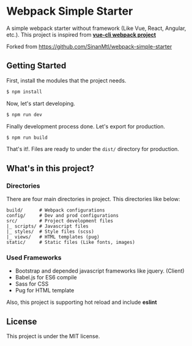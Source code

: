 # Webpack Simple Starter
A simple webpack starter without framework (Like Vue, React, Angular, etc.). This project is inspired from [**vue-cli webpack project**](https://github.com/vuejs/vue-cli#vue-build)

Forked from https://github.com/SinanMtl/webpack-simple-starter

## Getting Started
First, install the modules that the project needs.
```bash
$ npm install
```

Now, let's start developing.
```bash
$ npm run dev
```

Finally development process done. Let's export for production.
```bash
$ npm run build
```

That's it!. Files are ready to under the `dist/` directory for production.

## What's in this project?

### Directories
There are four main directories in project. This directories like below:
```
build/		# Webpack configurations
config/		# Dev and prod configurations
src/ 		# Project development files
|_ scripts/	# Javascript files
|_ styles/	# Style files (scss)
|_ views/	# HTML templates (pug)
static/		# Static files (Like fonts, images)
```

### Used Frameworks
- Bootstrap and depended javascript frameworks like jquery. (Client)
- Babel.js for ES6 compile
- Sass for CSS
- Pug for HTML template

Also, this project is supporting hot reload and include **eslint**

## License
This project is under the MIT license.
